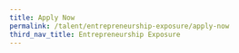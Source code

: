 ```yaml
---
title: Apply Now
permalink: /talent/entrepreneurship-exposure/apply-now
third_nav_title: Entrepreneurship Exposure
---
```


